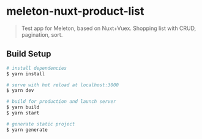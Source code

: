 # meleton-nuxt-product-list

> Test app for Meleton, based on Nuxt+Vuex. Shopping list with CRUD, pagination, sort.

## Build Setup

```bash
# install dependencies
$ yarn install

# serve with hot reload at localhost:3000
$ yarn dev

# build for production and launch server
$ yarn build
$ yarn start

# generate static project
$ yarn generate
```

